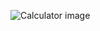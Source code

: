 ![Calculator image](https://github.com/MuriloPCoelho/ProjetosBasicos/blob/main/Calculator/%23Showcase/Calculator.png)
